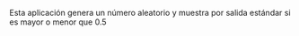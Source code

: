 Esta aplicación genera un número aleatorio y muestra por salida estándar si es mayor o menor que 0.5

